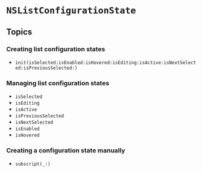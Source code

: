 # ``NSListConfigurationState``

## Topics

### Creating list configuration states

- ``init(isSelected:isEnabled:isHovered:isEditing:isActive:isNextSelected:isPreviousSelected:)``

### Managing list configuration states

- ``isSelected``
- ``isEditing``
- ``isActive``
- ``isPreviousSelected``
- ``isNextSelected``
- ``isEnabled``
- ``isHovered``

### Creating a configuration state manually

- ``subscript(_:)``
